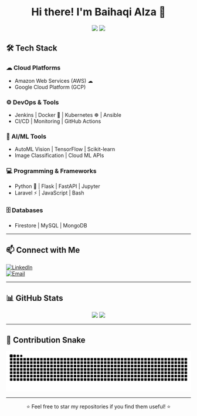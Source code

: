 <h1 align="center">Hi there! I'm Baihaqi Alza 👋</h1>

<p align="center">
  <img src="https://github-readme-stats.vercel.app/api?username=bhqialza&show_icons=true&theme=tokyonight" width="48%">
  <img src="https://github-profile-trophy.vercel.app/?username=bhqialza&theme=onedark&no-bg=true&no-frame=true" width="48%">
</p>

## 🛠️ Tech Stack

### ☁ Cloud Platforms
- Amazon Web Services (AWS) ☁
- Google Cloud Platform (GCP)

### ⚙️ DevOps & Tools
- Jenkins | Docker 🐳 | Kubernetes ☸ | Ansible
- CI/CD | Monitoring | GitHub Actions

### 🧠 AI/ML Tools
- AutoML Vision | TensorFlow | Scikit-learn
- Image Classification | Cloud ML APIs

### 💻 Programming & Frameworks
- Python 🐍 | Flask | FastAPI | Jupyter
- Laravel ⚡ | JavaScript | Bash

### 🗄️ Databases
- Firestore | MySQL | MongoDB

---

## 📫 Connect with Me

[![LinkedIn](https://img.shields.io/badge/LinkedIn-blue?style=for-the-badge&logo=linkedin)](https://linkedin.com/in/bhqialza)  
[![Email](https://img.shields.io/badge/Gmail-D14836?style=for-the-badge&logo=gmail&logoColor=white)](mailto:baihaqialza1289@gmail.com)

---

## 📊 GitHub Stats

<p align="center">
  <img src="https://github-readme-streak-stats.herokuapp.com/?user=bhqialza&theme=tokyonight" width="48%">
  <img src="https://github-readme-stats.vercel.app/api/top-langs/?username=bhqialza&layout=compact&theme=tokyonight" width="48%">
</p>

---

## 🐍 Contribution Snake

<p align="center">
  <img src="https://github.com/bhqialza/bhqialza/raw/output/github-contribution-grid-snake.svg" />
</p>

---

<p align="center">⭐️ Feel free to star my repositories if you find them useful! ⭐️</p>
